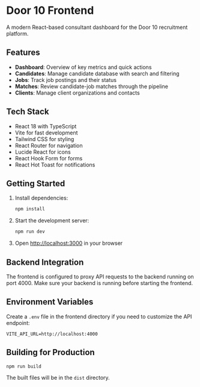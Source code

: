 # Door 10 Frontend

A modern React-based consultant dashboard for the Door 10 recruitment platform.

## Features

- **Dashboard**: Overview of key metrics and quick actions
- **Candidates**: Manage candidate database with search and filtering
- **Jobs**: Track job postings and their status
- **Matches**: Review candidate-job matches through the pipeline
- **Clients**: Manage client organizations and contacts

## Tech Stack

- React 18 with TypeScript
- Vite for fast development
- Tailwind CSS for styling
- React Router for navigation
- Lucide React for icons
- React Hook Form for forms
- React Hot Toast for notifications

## Getting Started

1. Install dependencies:
   ```bash
   npm install
   ```

2. Start the development server:
   ```bash
   npm run dev
   ```

3. Open [http://localhost:3000](http://localhost:3000) in your browser

## Backend Integration

The frontend is configured to proxy API requests to the backend running on port 4000. Make sure your backend is running before starting the frontend.

## Environment Variables

Create a `.env` file in the frontend directory if you need to customize the API endpoint:

```
VITE_API_URL=http://localhost:4000
```

## Building for Production

```bash
npm run build
```

The built files will be in the `dist` directory.







